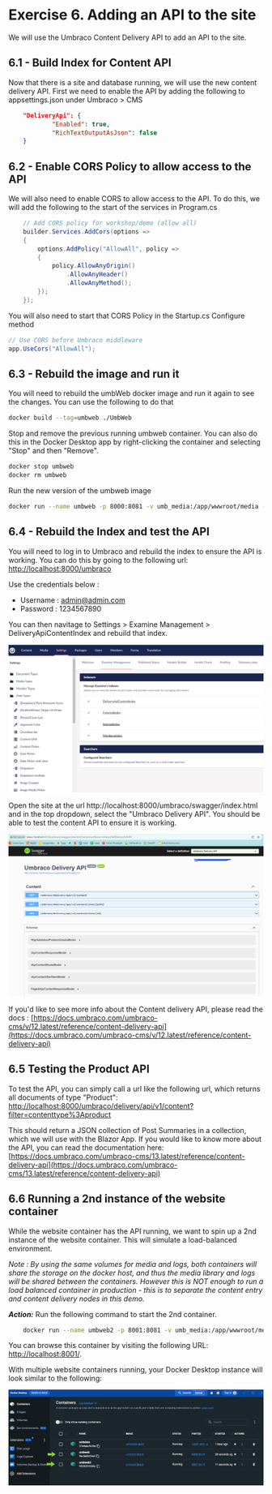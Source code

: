 # Exercise 6. Adding an API to the site

We will use the Umbraco Content Delivery API to add an API to the site.

## 6.1 - Build Index for Content API

Now that there is a site and database running, we will use the new content delivery API. First we need to enable the API by adding the following to appsettings.json under Umbraco > CMS

```json
    "DeliveryApi": {
            "Enabled": true,
            "RichTextOutputAsJson": false
    }
```

## 6.2 - Enable CORS Policy to allow access to the API

We will also need to enable CORS to allow access to the API. To do this, we will add the following to the start of the services in Program.cs

```csharp
    // Add CORS policy for workshop/demo (allow all)
    builder.Services.AddCors(options =>
    {
        options.AddPolicy("AllowAll", policy =>
        {
            policy.AllowAnyOrigin()
                .AllowAnyHeader()
                .AllowAnyMethod();
        });
    });
```

You will also need to start that CORS Policy in the Startup.cs Configure method

```csharp
// Use CORS before Umbraco middleware
app.UseCors("AllowAll");
```



## 6.3 - Rebuild the image and run it

You will need to rebuild the umbWeb docker image and run it again to see the changes. You can use the following to do that

```bash
docker build --tag=umbweb ./UmbWeb
```

Stop and remove the previous running umbweb container. You can also do this in the Docker Desktop app by right-clicking the container and selecting "Stop" and then "Remove".


```bash
docker stop umbweb
docker rm umbweb
```


Run the new version of the umbweb image

```bash
docker run --name umbweb -p 8000:8081 -v umb_media:/app/wwwroot/media -v umb_logs:/app/umbraco/Logs -e ASPNETCORE_ENVIRONMENT='Staging' --network=umbNet -d umbweb
```    


## 6.4 - Rebuild the Index and test the API

You will need to log in to Umbraco and rebuild the index to ensure the API is working. You can do this by going to the following url: [http://localhost:8000/umbraco](http://localhost:8000/umbraco)

Use the credentials below :

- Username : admin@admin.com
- Password : 1234567890

You can then navitage to Settings > Examine Management > DeliveryApiContentIndex and rebuild that index.

![Alt text](media/3_3_Index.png)

Open the site at the url http://localhost:8000/umbraco/swagger/index.html and in the top dropdown, select the "Umbraco Delivery API". You should be able to test the content API to ensure it is working.

![Alt text](media/3_2_Swagger.png)


If you'd like to see more info about the Content delivery API, please read the docs : [https://docs.umbraco.com/umbraco-cms/v/12.latest/reference/content-delivery-api](https://docs.umbraco.com/umbraco-cms/v/12.latest/reference/content-delivery-api)

## 6.5 Testing the Product API

To test the API, you can simply call a url like the following url, which returns all documents of type "Product": [http://localhost:8000/umbraco/delivery/api/v1/content?filter=contenttype%3Aproduct](http://localhost:8000/umbraco/delivery/api/v1/content?filter=contenttype%3Aproduct)

This should return a JSON collection of Post Summaries in a collection, which we will use with the Blazor App. If you would like to know more about the API, you can read the documentation here: [https://docs.umbraco.com/umbraco-cms/13.latest/reference/content-delivery-api](https://docs.umbraco.com/umbraco-cms/13.latest/reference/content-delivery-api)

## 6.6 Running a 2nd instance of the website container

While the website container has the API running, we want to spin up a 2nd instance of the website container. This will simulate a load-balanced environment. 

*Note : By using the same volumes for media and logs, both containers will share the storage on the docker host, and thus the media library and logs will be shared between the containers. However this is NOT enough to run a load balanced container in production - this is to separate the content entry and content delivery nodes in this demo.*

***Action:*** Run the following command to start the 2nd container.

```bash
    docker run --name umbweb2 -p 8001:8081 -v umb_media:/app/wwwroot/media -v umb_logs:/app/umbraco/Logs -e ASPNETCORE_ENVIRONMENT='Staging' --network=umbNet -d umbweb 
```

You can browse this container by visiting the following URL: [http://localhost:8001/](http://localhost:8001/).

    
With multiple website containers running, your Docker Desktop instance will look similar to the following:

![Docker Desktop](media/4_DockerDesktop_2.png)

